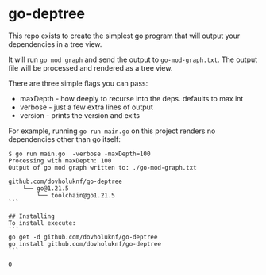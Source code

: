 # go-deptree

This repo exists to create the simplest go program that will output your dependencies in a tree view.

It will run `go mod graph` and send the output to `go-mod-graph.txt`. The output file will be processed
and rendered as a tree view.

There are three simple flags you can pass:
* maxDepth - how deeply to recurse into the deps. defaults to max int
* verbose - just a few extra lines of output
* version - prints the version and exits

For example, running `go run main.go` on this project renders no dependencies other than go itself:

````
$ go run main.go  -verbose -maxDepth=100
Processing with maxDepth: 100
Output of go mod graph written to: ./go-mod-graph.txt

github.com/dovholuknf/go-deptree
    └── go@1.21.5
        └── toolchain@go1.21.5
```

## Installing
To install execute:
```
go get -d github.com/dovholuknf/go-deptree
go install github.com/dovholuknf/go-deptree
```

O